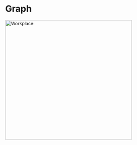 # Graph

<img src="https://images.app.goo.gl/anhZh8gNVvNfQLCU8" alt="Workplace" usemap="#workmap" width="400" height="379">


